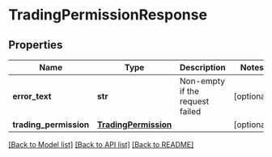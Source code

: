 # TradingPermissionResponse

## Properties
Name | Type | Description | Notes
------------ | ------------- | ------------- | -------------
**error_text** | **str** | Non-empty if the request failed | [optional] 
**trading_permission** | [**TradingPermission**](TradingPermission.md) |  | [optional] 

[[Back to Model list]](../README.md#documentation-for-models) [[Back to API list]](../README.md#documentation-for-api-endpoints) [[Back to README]](../README.md)

